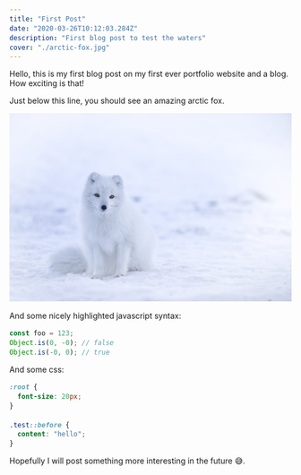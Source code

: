 ```yaml
---
title: "First Post"
date: "2020-03-26T10:12:03.284Z"
description: "First blog post to test the waters"
cover: "./arctic-fox.jpg"
---
```


Hello, this is my first blog post on my first ever portfolio website and a blog. How exciting is that!

Just below this line, you should see an amazing arctic fox.

![Arctic fox](./arctic-fox.jpg "Photo by Jonatan Pie on Unsplash")

And some nicely highlighted javascript syntax:

```javascript
const foo = 123;
Object.is(0, -0); // false
Object.is(-0, 0); // true
```

And some css:

```css
:root {
  font-size: 20px;
}

.test::before {
  content: "hello";
}
```

Hopefully I will post something more interesting in the future <span role="img" aria-label="smiley face">😅</span>.
